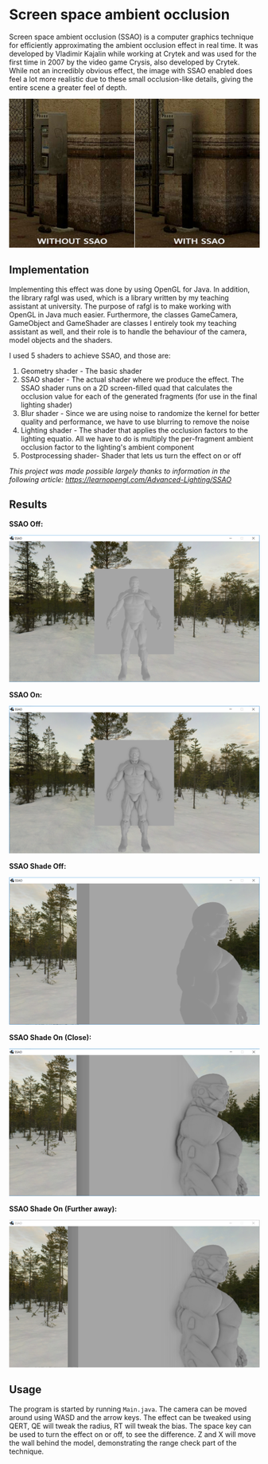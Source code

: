 # Screen space ambient occlusion

Screen space ambient occlusion (SSAO) is a computer graphics technique for efficiently approximating the ambient occlusion effect in real time. It was developed by Vladimir Kajalin while working at Crytek and was used for the first time in 2007 by the video game Crysis, also developed by Crytek. While not an incredibly obvious effect, the image with SSAO enabled does feel a lot more realistic due to these small occlusion-like details, giving the entire scene a greater feel of depth.

![example](img/ssao_example.png)

## Implementation

Implementing this effect was done by using OpenGL for Java. In addition, the library rafgl was used, which is a library written by my teaching assistant at university. The purpose of rafgl is to make working with OpenGL in Java much easier. Furthermore, the classes GameCamera, GameObject and GameShader are classes I entirely took my teaching assistant as well, and their role is to handle the behaviour of the camera, model objects and the shaders.  

I used 5 shaders to achieve SSAO, and those are:
1. Geometry shader - The basic shader
2. SSAO shader - The actual shader where we produce the effect. The SSAO shader runs on a 2D screen-filled quad that calculates the occlusion value for each of the generated fragments (for use in the final lighting shader)
3. Blur shader - Since we are using noise to randomize the kernel for better quality and performance, we have to use blurring to remove the noise
4. Lighting shader - The shader that applies the occlusion factors to the lighting equatio. All we have to do is multiply the per-fragment ambient occlusion factor to the lighting's ambient component
5. Postprocessing shader- Shader that lets us turn the effect on or off

*This project was made possible largely thanks to information in the following article: https://learnopengl.com/Advanced-Lighting/SSAO*

## Results

**SSAO Off:**

![ssaoOff](img/ssaoOFF.png)

**SSAO On:**

![ssaoOn](img/ssaoON.png)

**SSAO Shade Off:**

![ssaoOffClose](img/ssaoOFFClose.png)

**SSAO Shade On (Close):**

![ssaoOnClose](img/ssaoONClose.png)

**SSAO Shade On (Further away):**

![ssaoOnFurther](img/ssaoONFurther.png)

## Usage

The program is started by running `Main.java`. The camera can be moved around using WASD and the arrow keys. The effect can be tweaked using QERT, QE will tweak the radius, RT will tweak the bias. The space key can be used to turn the effect on or off, to see the difference. Z and X will move the wall behind the model, demonstrating the range check part of the technique.

